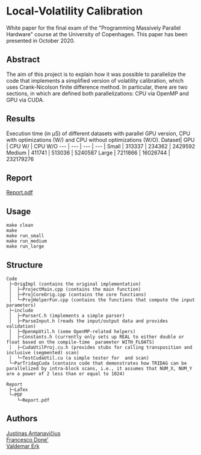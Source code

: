 # Local-Volatility Calibration
White paper for the final exam of the "Programming Massively Parallel Hardware" course at the University of Copenhagen. This paper has been presented in October 2020.

## Abstract
The aim of this project is to explain how it was possible to parallelize the code that implements a simplified version of volatility calibration, which uses Crank-Nicolson finite difference method. In particular, there are two sections, in which are defined both parallelizations: CPU via OpenMP and GPU via CUDA. 

## Results
Execution time (in µS) of different datasets with parallel GPU version, CPU with optimizations (W/) and CPU without optimizations (W/O).
 Dataset| GPU | CPU W/ | CPU W/O
 --- | --- | --- | --- |
Small | 313337 | 234362 | 2429592
Medium | 411741 | 513036 | 5240587
Large | 7211866 | 16026744 | 232179276 

## Report
[Report.pdf](https://github.com/francescodone/Local-Volatility-Calibration/tree/master/Report/PDF/Report.pdf)

## Usage
```console
make clean
make
make run_small
make run_medium
make run_large
```

## Structure
```console
Code
 ├─OrigImpl (contains the original implementation)
 │  ├─ProjectMain.cpp (contains the main function)
 │  ├─ProjCoreOrig.cpp (contains the core functions)
 │  └─ProjHelperFun.cpp (contains the functions that compute the input parameters)
 ├─include
 │  ├─ParserC.h (implements a simple parser)
 │  ├─ParseInput.h (reads the input/output data and provides validation)
 │  ├─OpenmpUtil.h (some OpenMP-related helpers)
 │  ├─Constants.h (currently only sets up REAL to either double or float based on the compile-time  parameter WITH_FLOATS)
 │  ├─CudaUtilProj.cu.h (provides stubs for calling transposition and inclusive (segmented) scan)
 │  └─TestCudaUtil.cu (a simple tester for  and scan)
 └─ParTridagCuda (contains code that demonstrates how TRIDAG can be parallelized by intra-block scans, i.e., it assumes that NUM_X, NUM_Y are a power of 2 less than or equal to 1024)

Report
 ├─LaTex
 └─PDF
    └─Report.pdf
```

## Authors
[Justinas Antanavičius](https://github.com/Justinas256)\
[Francesco Done'](https://github.com/francescodone)\
[Valdemar Erk](https://github.com/Erk-)